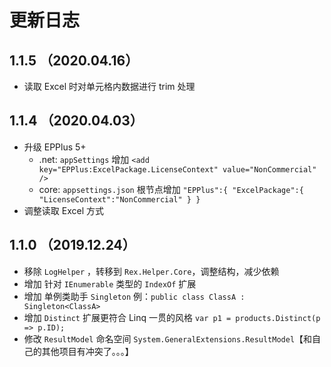 # 更新日志

## 1.1.5 （2020.04.16）
- 读取 Excel 时对单元格内数据进行 trim 处理

## 1.1.4 （2020.04.03）
- 升级 EPPlus 5+
  - .net: `appSettings` 增加 `<add key="EPPlus:ExcelPackage.LicenseContext" value="NonCommercial" />`
  - core: `appsettings.json` 根节点增加 `"EPPlus":{ "ExcelPackage":{ "LicenseContext":"NonCommercial" } }`
- 调整读取 Excel 方式


## 1.1.0 （2019.12.24）
- 移除 `LogHelper` ，转移到 `Rex.Helper.Core`，调整结构，减少依赖
- 增加 针对 `IEnumerable` 类型的 `IndexOf` 扩展
- 增加 单例类助手 `Singleton` 例：`public class ClassA : Singleton<ClassA>`
- 增加 `Distinct` 扩展更符合 Linq 一贯的风格 `var p1 = products.Distinct(p => p.ID);`
- 修改 `ResultModel` 命名空间 `System.GeneralExtensions.ResultModel`【和自己的其他项目有冲突了。。。】
